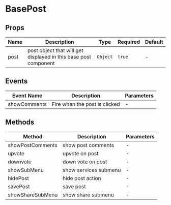 # BasePost

## Props

<!-- @vuese:BasePost:props:start -->
|Name|Description|Type|Required|Default|
|---|---|---|---|---|
|post|post object that will get displayed in this base post component|`Object`|`true`|-|

<!-- @vuese:BasePost:props:end -->


## Events

<!-- @vuese:BasePost:events:start -->
|Event Name|Description|Parameters|
|---|---|---|
|showComments|Fire when the post is clicked|-|

<!-- @vuese:BasePost:events:end -->


## Methods

<!-- @vuese:BasePost:methods:start -->
|Method|Description|Parameters|
|---|---|---|
|showPostComments|show post comments|-|
|upvote|upvote on post|-|
|downvote|down vote on post|-|
|showSubMenu|show services submenu|-|
|hidePost|hide post action|-|
|savePost|save post|-|
|showShareSubMenu|show share submenu|-|

<!-- @vuese:BasePost:methods:end -->


